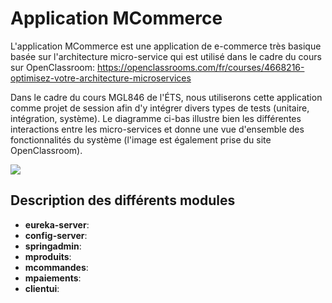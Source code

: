 # Application MCommerce


L'application MCommerce est une application de e-commerce très basique basée sur l'architecture micro-service qui est utilisé dans le cadre du cours sur OpenClassroom: https://openclassrooms.com/fr/courses/4668216-optimisez-votre-architecture-microservices

Dans le cadre du cours MGL846 de l'ÉTS, nous utiliserons cette application comme projet de session afin d'y intégrer divers types de tests (unitaire, intégration, système).
Le diagramme ci-bas illustre bien les différentes interactions entre les micro-services et donne une vue d'ensemble des fonctionnalités du système (l'image est également prise du site OpenClassroom).

![](https://user.oc-static.com/upload/2018/04/23/15245110970986_p01-figure20.png)

## Description des différents modules

- **eureka-server**:
- **config-server**:
- **springadmin**:
- **mproduits**:
- **mcommandes**:
- **mpaiements**:
- **clientui**:


